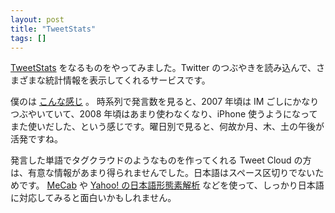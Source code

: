 ```yaml
---
layout: post
title: "TweetStats"
tags: []
---
```


[TweetStats](http://tweetstats.com/) をなるものをやってみました。Twitter のつぶやきを読み込んで、さまざまな統計情報を表示してくれるサービスです。

僕のは [こんな感じ](http://tweetstats.com/graphs/7to3) 。
時系列で発言数を見ると、2007 年頃は IM ごしにかなりつぶやいていて、2008 年頃はあまり使わなくなり、iPhone 使うようになってまた使いだした、という感じです。曜日別で見ると、何故か月、木、土の午後が活発ですね。

発言した単語でタグクラウドのようなものを作ってくれる Tweet Cloud の方は、有意な情報があまり得られませんでした。日本語はスペース区切りでないためです。
[MeCab](http://mecab.sourceforge.net/) や [Yahoo! の日本語形態素解析](http://developer.yahoo.co.jp/webapi/jlp/ma/v1/parse.html) などを使って、しっかり日本語に対応してみると面白いかもしれません。
